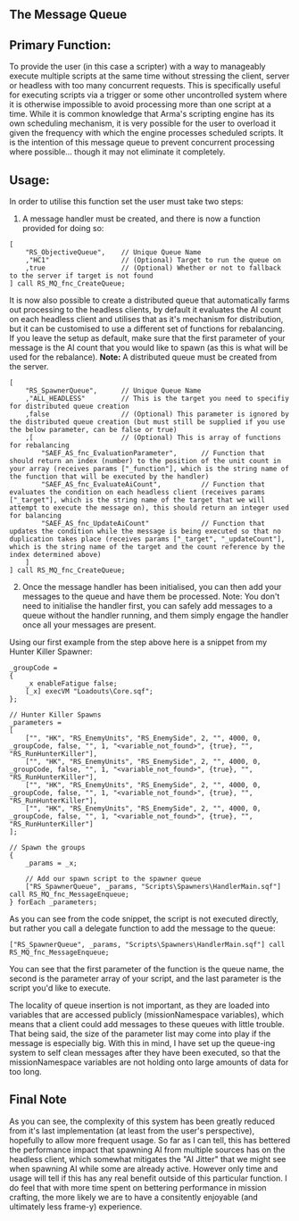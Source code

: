 ## The Message Queue

## Primary Function:
To provide the user (in this case a scripter) with a way to manageably execute multiple scripts at the same time without stressing the client, server or headless with too many concurrent requests. This is specifically useful for executing scripts via a trigger or some other uncontrolled system where it is otherwise impossible to avoid processing more than one script at a time. While it is common knowledge that Arma's scripting engine has its own scheduling mechanism, it is very possible for the user to overload it given the frequency with which the engine processes scheduled scripts. It is the intention of this message queue to prevent concurrent processing where possible... though it may not eliminate it completely.

## Usage:
In order to utilise this function set the user must take two steps:
1. A message handler must be created, and there is now a function provided for doing so:
```
[
    "RS_ObjectiveQueue",    // Unique Queue Name
    ,"HC1"                  // (Optional) Target to run the queue on
    ,true                   // (Optional) Whether or not to fallback to the server if target is not found
] call RS_MQ_fnc_CreateQueue;
```

It is now also possible to create a distributed queue that automatically farms out processing to the headless clients, by default it evaluates the AI count on each headless client and utilises that as it's mechanism for distribution, but it can be customised to use a different set of functions for rebalancing. If you leave the setup as default, make sure that the first parameter of your message is the AI count that you would like to spawn (as this is what will be used for the rebalance). **Note:** A distributed queue must be created from the server.
```
[
    "RS_SpawnerQueue",      // Unique Queue Name
    ,"ALL_HEADLESS"         // This is the target you need to specifiy for distributed queue creation
    ,false                  // (Optional) This parameter is ignored by the distributed queue creation (but must still be supplied if you use the below parameter, can be false or true)
    ,[                      // (Optional) This is array of functions for rebalancing
        "SAEF_AS_fnc_EvaluationParameter",      // Function that should return an index (number) to the position of the unit count in your array (receives params ["_function"], which is the string name of the function that will be executed by the handler)
        "SAEF_AS_fnc_EvaluateAiCount",          // Function that evaluates the condition on each headless client (receives params ["_target"], which is the string name of the target that we will attempt to execute the message on), this should return an integer used for balancing
        "SAEF_AS_fnc_UpdateAiCount"             // Function that updates the condition while the message is being executed so that no duplication takes place (receives params ["_target", "_updateCount"], which is the string name of the target and the count reference by the index determined above)
    ]
] call RS_MQ_fnc_CreateQueue;
```

2. Once the message handler has been initialised, you can then add your messages to the queue and have them be processed. Note: You don't need to initialise the handler first, you can safely add messages to a queue without the handler running, and them simply engage the handler once all your messages are present.

Using our first example from the step above here is a snippet from my Hunter Killer Spawner:
```
_groupCode = 
{
    _x enableFatigue false;
    [_x] execVM "Loadouts\Core.sqf";
};
 
// Hunter Killer Spawns
_parameters =
[
    ["", "HK", "RS_EnemyUnits", "RS_EnemySide", 2, "", 4000, 0, _groupCode, false, "", 1, "<variable_not_found>", {true}, "", "RS_RunHunterKiller"],
    ["", "HK", "RS_EnemyUnits", "RS_EnemySide", 2, "", 4000, 0, _groupCode, false, "", 1, "<variable_not_found>", {true}, "", "RS_RunHunterKiller"],
    ["", "HK", "RS_EnemyUnits", "RS_EnemySide", 2, "", 4000, 0, _groupCode, false, "", 1, "<variable_not_found>", {true}, "", "RS_RunHunterKiller"],
    ["", "HK", "RS_EnemyUnits", "RS_EnemySide", 2, "", 4000, 0, _groupCode, false, "", 1, "<variable_not_found>", {true}, "", "RS_RunHunterKiller"]
];
 
// Spawn the groups
{
    _params = _x;
 
    // Add our spawn script to the spawner queue
    ["RS_SpawnerQueue", _params, "Scripts\Spawners\HandlerMain.sqf"] call RS_MQ_fnc_MessageEnqueue;
} forEach _parameters;
```

As you can see from the code snippet, the script is not executed directly, but rather you call a delegate function to add the message to the queue: 
```
["RS_SpawnerQueue", _params, "Scripts\Spawners\HandlerMain.sqf"] call RS_MQ_fnc_MessageEnqueue;
```
You can see that the first parameter of the function is the queue name, the second is the parameter array of your script, and the last parameter is the script you'd like to execute. 

The locality of queue insertion is not important, as they are loaded into variables that are accessed publicly (missionNamespace variables), which means that a client could add messages to these queues with little trouble. That being said, the size of the parameter list may come into play if the message is especially big. With this in mind, I have set up the queue-ing system to self clean messages after they have been executed, so that the missionNamespace variables are not holding onto large amounts of data for too long.

## Final Note
As you can see, the complexity of this system has been greatly reduced from it's last implementation (at least from the user's perspective), hopefully to allow more frequent usage. So far as I can tell, this has bettered the performance impact that spawning AI from multiple sources has on the headless client, which somewhat mitigates the "AI Jitter" that we might see when spawning AI while some are already active. However only time and usage will tell if this has any real benefit outside of this particular function. I do feel that with more time spent on bettering performance in mission crafting, the more likely we are to have a consitently enjoyable (and ultimately less frame-y) experience.
